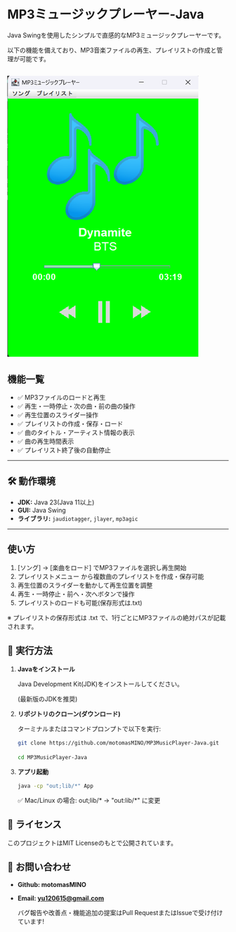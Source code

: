 # MP3ミュージックプレーヤー-Java
Java Swingを使用したシンプルで直感的なMP3ミュージックプレーヤーです。

以下の機能を備えており、MP3音楽ファイルの再生、プレイリストの作成と管理が可能です。

![スクショ](Screenshot.png)
---

## 機能一覧
- ✅ MP3ファイルのロードと再生
- ✅ 再生・一時停止・次の曲・前の曲の操作
- ✅ 再生位置のスライダー操作
- ✅ プレイリストの作成・保存・ロード
- ✅ 曲のタイトル・アーティスト情報の表示
- ✅ 曲の再生時間表示
- ✅ プレイリスト終了後の自動停止
---

## 🛠️ 動作環境
- **JDK:** Java 23(Java 11以上)
- **GUI:** Java Swing
- **ライブラリ:** `jaudiotagger`, `jlayer`, `mp3agic`
---

## 使い方
1. [ソング] → [楽曲をロード] でMP3ファイルを選択し再生開始
2. プレイリストメニュー から複数曲のプレイリストを作成・保存可能
3. 再生位置のスライダーを動かして再生位置を調整
4. 再生・一時停止・前へ・次へボタンで操作
5. プレイリストのロードも可能(保存形式は.txt)

※ プレイリストの保存形式は .txt で、1行ごとにMP3ファイルの絶対パスが記載されます。

## 🚀 実行方法
1. **Javaをインストール**
   
   Java Development Kit(JDK)をインストールしてください。
   
   (最新版のJDKを推奨)

2. **リポジトリのクローン(ダウンロード)**
   
   ターミナルまたはコマンドプロンプトで以下を実行:
   ```sh
   git clone https://github.com/motomasMINO/MP3MusicPlayer-Java.git

   cd MP3MusicPlayer-Java
3. **アプリ起動**
   ```sh
   java -cp "out;lib/*" App
   ```
   ✅ Mac/Linux の場合: out;lib/* → "out:lib/*" に変更

## 📜 ライセンス

このプロジェクトはMIT Licenseのもとで公開されています。

## 📧 お問い合わせ

- **Github: motomasMINO**

- **Email: yu120615@gmail.com**

  バグ報告や改善点・機能追加の提案はPull RequestまたはIssueで受け付けています!
